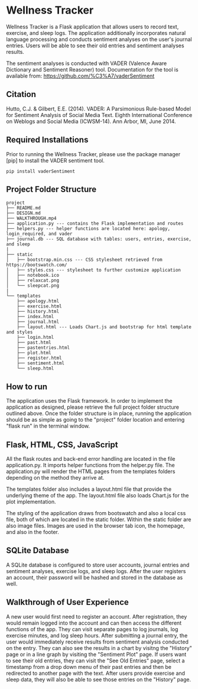 # Wellness Tracker
Wellness Tracker is a Flask application that allows users to record text, exercise, and sleep logs. The application additionally incorporates natural language processing and conducts sentiment analyses on the user's journal entries.  Users will be able to see their old entries and sentiment analyses results.

The sentiment analyses is conducted with VADER (Valence Aware Dictionary and Sentiment Reasoner) tool. Documentation for the tool is available from: https://github.com/%C3%A7/vaderSentiment

## Citation
Hutto, C.J. & Gilbert, E.E. (2014). VADER: A Parsimonious Rule-based Model for Sentiment Analysis of Social Media Text. Eighth International Conference on Weblogs and Social Media (ICWSM-14). Ann Arbor, MI, June 2014.

## Required Installations

Prior to running the Wellness Tracker, please use the package manager [pip] to install the VADER sentiment tool.

```
pip install vaderSentiment
```

## Project Folder Structure
```
project
├── README.md
├── DESIGN.md
├── WALKTHROUGH.mp4
├── application.py --- contains the Flask implementation and routes
├── helpers.py --- helper functions are located here: apology, login_required, and vader
├── journal.db --- SQL database with tables: users, entries, exercise, and sleep
|
├── static
│   ├── bootstrap.min.css --- CSS stylesheet retrieved from https://bootswatch.com/
│   ├── styles.css --- stylesheet to further customize application
│   ├── notebook.ico
│   ├── relaxcat.png
│   └── sleepcat.png
|
└── templates
    ├── apology.html
    ├── exercise.html
    ├── history.html
    ├── index.html
    ├── journal.html
    ├── layout.html --- Loads Chart.js and bootstrap for html template and styles
    ├── login.html
    ├── past.html
    ├── pastentries.html
    ├── plot.html
    ├── register.html
    ├── sentiment.html
    └── sleep.html

```
## How to run
The application uses the Flask framework. In order to implement the application as designed, please retrieve the full project folder structure outlined above. Once the folder structure is in place, running the application should be as simple as going to the "project" folder location and entering "flask run" in the terminal window.

## Flask, HTML, CSS, JavaScript
All the flask routes and back-end error handling are located in the file application.py. It imports helper functions from the helper.py file. The application.py will render the HTML pages from the templates folders depending on the method they arrive at.

The templates folder also includes a layout.html file that provide the underlying theme of the app.  The layout.html file also loads Chart.js for the plot implementation.

The styling of the application draws from bootswatch and also a local css file, both of which are located in the static folder. Within the static folder are also image files. Images are used in the browser tab icon, the homepage, and also in the footer.

## SQLite Database
A SQLite database is configured to store user accounts, journal entries and sentiment analyses, exercise logs, and sleep logs. After the user registers an account, their password will be hashed and stored in the database as well.

## Walkthrough of User Experience
A new user would first need to register an account. After registration, they would remain logged into the account and can then access the different functions of the app. They can visit separate pages to log journals, log exercise minutes, and log sleep hours. After submitting a journal entry, the user would immediately receive results from sentiment analysis conducted on the entry. They can also see the results in a chart by visitng the "History" page or in a line graph by visiting the "Sentiment Plot" page. If users want to see their old entries, they can visit the "See Old Entries" page, select a timestamp from a drop down menu of their past entries and then be redirected to another page with the text. After users provide exercise and sleep data, they will also be able to see those entries on the "History" page.
